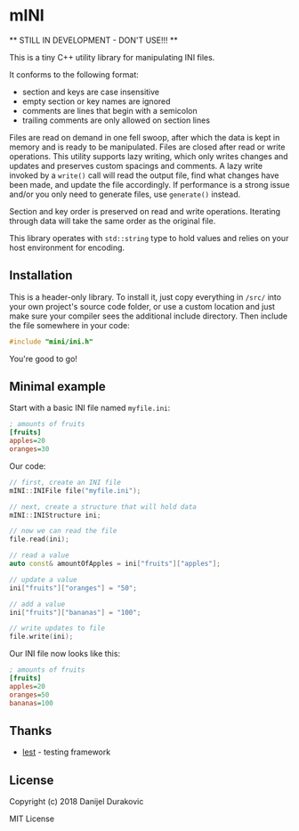 # mINI

** STILL IN DEVELOPMENT - DON'T USE!!! **

This is a tiny C++ utility library for manipulating INI files.

It conforms to the following format:
- section and keys are case insensitive
- empty section or key names are ignored
- comments are lines that begin with a semicolon
- trailing comments are only allowed on section lines

Files are read on demand in one fell swoop, after which the data is kept in memory and is ready to be manipulated. Files are closed after read or write operations. This utility supports lazy writing, which only writes changes and updates and preserves custom spacings and comments. A lazy write invoked by a `write()` call will read the output file, find what changes have been made, and update the file accordingly. If performance is a strong issue and/or you only need to generate files, use `generate()` instead.

Section and key order is preserved on read and write operations. Iterating through data will take the same order as the original file.

This library operates with `std::string` type to hold values and relies on your host environment for encoding.

## Installation

This is a header-only library. To install it, just copy everything in `/src/` into your own project's source code folder, or use a custom location and just make sure your compiler sees the additional include directory. Then include the file somewhere in your code:

```C++
#include "mini/ini.h"
```

You're good to go!

## Minimal example

Start with a basic INI file named `myfile.ini`:
```INI
; amounts of fruits
[fruits]
apples=20
oranges=30
```

Our code:
```C++
// first, create an INI file
mINI::INIFile file("myfile.ini");

// next, create a structure that will hold data
mINI::INIStructure ini;

// now we can read the file
file.read(ini);

// read a value
auto const& amountOfApples = ini["fruits"]["apples"];

// update a value
ini["fruits"]["oranges"] = "50";

// add a value
ini["fruits"]["bananas"] = "100";

// write updates to file
file.write(ini);
```

Our INI file now looks like this:
```INI
; amounts of fruits
[fruits]
apples=20
oranges=50
bananas=100
```

## Thanks

- [lest](https://github.com/martinmoene/lest) - testing framework

## License

Copyright (c) 2018 Danijel Durakovic

MIT License